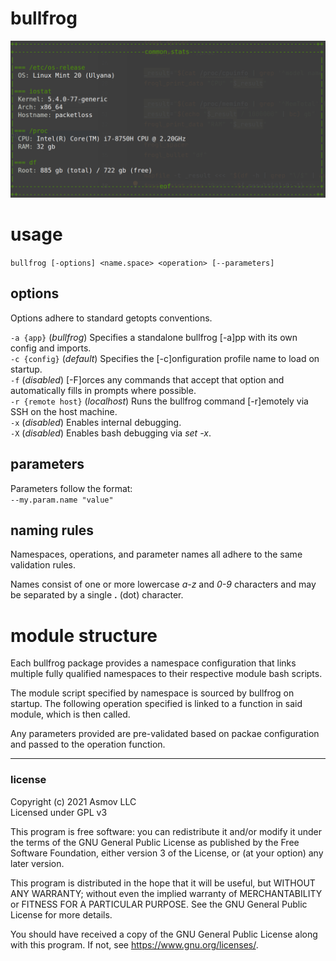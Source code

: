# bullfrog

![bullfrog common.stats screenshot](doc/image/screenshot-common.stats.png)

# usage
`bullfrog [-options] <name.space> <operation> [--parameters]`

## options
Options adhere to standard getopts conventions.

`-a {app}` (*bullfrog*) Specifies a standalone bullfrog [-a]pp with its own config and imports.  
`-c {config}` (*default*) Specifies the [-c]onfiguration profile name to load on startup.  
`-f` (*disabled*) [-F]orces any commands that accept that option and automatically fills in prompts where possible.  
`-r {remote host}` (*localhost*) Runs the bullfrog command [-r]emotely via SSH on the host machine.  
`-x` (*disabled*) Enables internal debugging.  
`-X` (*disabled*) Enables bash debugging via *set -x*.

## parameters
Parameters follow the format:  
`--my.param.name "value"`
  
## naming rules
Namespaces, operations, and parameter names all adhere to the same validation rules.
  
Names consist of one or more lowercase *a-z* and *0-9* characters and may be separated by a single **.** (dot) character.
 
# module structure
Each bullfrog package provides a namespace configuration that links multiple fully qualified namespaces to their respective module bash scripts.
  
The module script specified by namespace is sourced by bullfrog on startup. The following operation specified is linked to a function in said module, which is then called.
  
Any parameters provided are pre-validated based on packae configuration and passed to the operation function.

----

### license
Copyright (c) 2021 Asmov LLC  
Licensed under GPL v3  

This program is free software: you can redistribute it and/or modify
it under the terms of the GNU General Public License as published by
the Free Software Foundation, either version 3 of the License, or
(at your option) any later version.

This program is distributed in the hope that it will be useful,
but WITHOUT ANY WARRANTY; without even the implied warranty of
MERCHANTABILITY or FITNESS FOR A PARTICULAR PURPOSE.  See the
GNU General Public License for more details.

You should have received a copy of the GNU General Public License
along with this program.  If not, see <https://www.gnu.org/licenses/>.  
